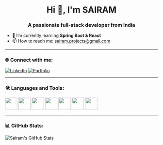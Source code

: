 <h1 align="center">Hi 👋, I'm SAIRAM</h1>
<h3 align="center">A passionate full-stack developer from India</h3>

- 🌱 I’m currently learning **Spring Boot & React**
- 📫 How to reach me: sairam.projects@gmail.com

---

### 🌐 Connect with me:
[![LinkedIn](https://img.shields.io/badge/LinkedIn-blue?style=for-the-badge&logo=linkedin)](https://linkedin.com/in/YOUR_LINK)
[![Portfolio](https://img.shields.io/badge/Portfolio-black?style=for-the-badge&logo=github)](https://YOUR-PORTFOLIO.com)

---

### 🛠️ Languages and Tools:
<p>
  <img src="https://cdn.jsdelivr.net/gh/devicons/devicon/icons/html5/html5-original.svg" width="40" />
  <img src="https://cdn.jsdelivr.net/gh/devicons/devicon/icons/css3/css3-original.svg" width="40" />
  <img src="https://cdn.jsdelivr.net/gh/devicons/devicon/icons/javascript/javascript-original.svg" width="40" />
  <img src="https://cdn.jsdelivr.net/gh/devicons/devicon/icons/react/react-original.svg" width="40" />
  <img src="https://cdn.jsdelivr.net/gh/devicons/devicon/icons/java/java-original.svg" width="40" />
  <img src="https://cdn.jsdelivr.net/gh/devicons/devicon/icons/spring/spring-original.svg" width="40" />
  <img src="https://cdn.jsdelivr.net/gh/devicons/devicon/icons/mysql/mysql-original.svg" width="40" />
</p>

---

### 📊 GitHub Stats:
![Sairam's GitHub Stats](https://github-readme-stats.vercel.app/api?username=sairam-dev&show_icons=true&theme=tokyonight)
